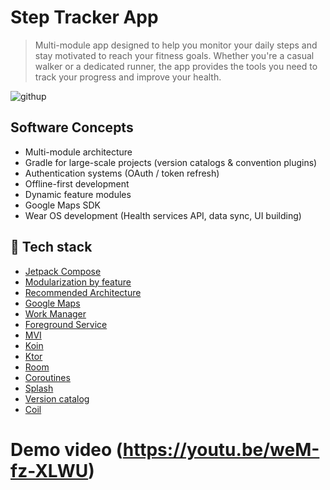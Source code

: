 # Step Tracker App
>Multi-module app designed to help you monitor your daily steps and stay motivated to reach your fitness goals. Whether you're a casual walker or a dedicated runner, the app provides the tools you need to track your progress and improve your health.

![githup](https://github.com/user-attachments/assets/c564bbc1-1afd-46d3-90b2-8b1a9b35e640)

## Software Concepts
- Multi-module architecture
- Gradle for large-scale projects (version catalogs & convention plugins)
- Authentication systems (OAuth / token refresh)
- Offline-first development
- Dynamic feature modules
- Google Maps SDK
- Wear OS development (Health services API, data sync, UI building)

  
## :rocket: Tech stack
- [Jetpack Compose](https://developer.android.com/jetpack/compose?gclid=CjwKCAiAzKqdBhAnEiwAePEjktk3ROIIxTqejhHWkDEwSaQqoE6GgrNHM8iYKw8xHx5SPPDu0oJ_DxoC8LYQAvD_BwE&gclsrc=aw.ds)
- [Modularization by feature](https://developer.android.com/topic/modularization)
- [Recommended Architecture](https://developer.android.com/topic/architecture)
- [Google Maps](https://console.cloud.google.com/apis/library/maps-android-backend.googleapis.com)
- [Work Manager](https://developer.android.com/develop/background-work/background-tasks/persistent/getting-started)
- [Foreground Service](https://developer.android.com/develop/background-work/services/foreground-services)
- [MVI](https://proandroiddev.com/mvi-architecture-with-kotlin-flows-and-channels-d36820b2028d) 
- [Koin](https://insert-koin.io/)
- [Ktor](https://ktor.io/docs/welcome.html)
- [Room](https://developer.android.com/jetpack/androidx/releases/room)
- [Coroutines](https://developer.android.com/kotlin/coroutines)
- [Splash](https://developer.android.com/develop/ui/views/launch/splash-screen)
- [Version catalog](https://developer.android.com/build/migrate-to-catalogs)
- [Coil](https://coil-kt.github.io/coil/)

# Demo video (https://youtu.be/weM-fz-XLWU)
